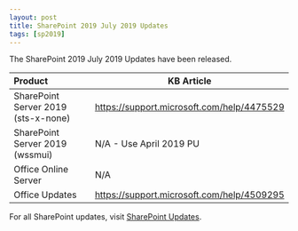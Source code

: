 ```yaml
---
layout: post
title: SharePoint 2019 July 2019 Updates
tags: [sp2019]
---
```


The SharePoint 2019 July 2019 Updates have been released.

|Product | KB Article |
|:--- |--- |
|SharePoint Server 2019 (sts-x-none) | <https://support.microsoft.com/help/4475529> |
|SharePoint Server 2019 (wssmui) |N/A - Use April 2019 PU |
|Office Online Server | N/A |
|Office Updates | <https://support.microsoft.com/help/4509295> |

For all SharePoint updates, visit [SharePoint Updates](https://sharepointupdates.com).